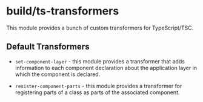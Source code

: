 # build/ts-transformers

This module provides a bunch of custom transformers for TypeScript/TSC.

## Default Transformers

* `set-component-layer` - this module provides a transformer that adds information to each component declaration about
  the application layer in which the component is declared.

* `resister-component-parts` - this module provides a transformer for registering parts of a class as parts of the associated component.
